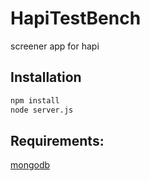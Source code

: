 # HapiTestBench
screener app for hapi

## Installation
```bash
npm install
node server.js
```

## Requirements:
[mongodb](https://docs.mongodb.com/manual/installation/)
